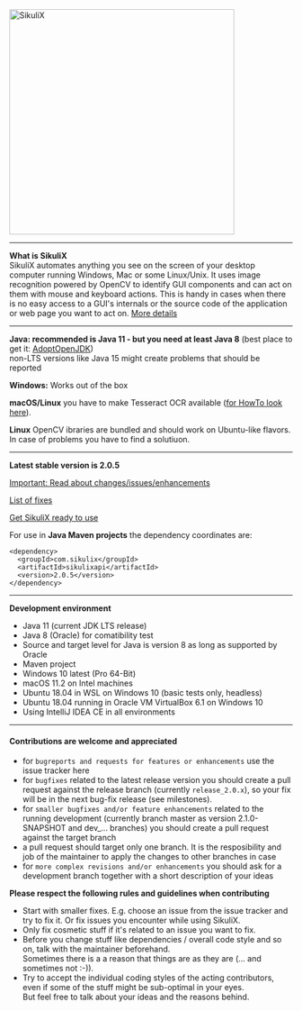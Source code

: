 <img src="https://github.com/RaiMan/SikuliX1/blob/master/sikulix-red.png" alt="SikuliX" width="400">

---

**What is SikuliX**<br>SikuliX automates anything you see on the screen of your desktop computer 
running Windows, Mac or some Linux/Unix. It uses image recognition powered by OpenCV to identify 
GUI components and can act on them with mouse and keyboard actions.
This is handy in cases when there is no easy access to a GUI's internals or 
the source code of the application or web page you want to act on. [More details](http://sikulix.com)

<hr>

**Java: recommended is Java 11 - but you need at least Java 8** (best place to get it: [AdoptOpenJDK](https://adoptopenjdk.net))
<br>non-LTS versions like Java 15 might create problems that should be reported

**Windows:** Works out of the box

**macOS/Linux** you have to make Tesseract OCR available ([for HowTo look here](https://github.com/RaiMan/SikuliX1/wiki/macOS-Linux:-Support-libraries-for-Tess4J-Tesseract-4-OCR)).

**Linux** OpenCV ibraries are bundled and should work on Ubuntu-like flavors. In case of problems you have to find a solutiuon.

<hr>

**Latest stable version is 2.0.5**

[Important: Read about changes/issues/enhancements](https://github.com/RaiMan/SikuliX1/wiki/About-actual-release-version)

[List of fixes](https://github.com/RaiMan/SikuliX1/wiki/ZZZ-Bug-Fixes)

[Get SikuliX ready to use](https://raiman.github.io/SikuliX1/downloads.html)
 
For use in **Java Maven projects** the dependency coordinates are:
```
<dependency>
  <groupId>com.sikulix</groupId>
  <artifactId>sikulixapi</artifactId>
  <version>2.0.5</version>
</dependency>
```
<hr>

**Development environment**

 - Java 11 (current JDK LTS release)
 - Java 8 (Oracle) for comatibility test
 - Source and target level for Java is version 8 as long as supported by Oracle
 - Maven project
 - Windows 10 latest (Pro 64-Bit)
 - macOS 11.2 on Intel machines
 - Ubuntu 18.04 in WSL on Windows 10 (basic tests only, headless)
 - Ubuntu 18.04 running in Oracle VM VirtualBox 6.1 on Windows 10
 - Using IntelliJ IDEA CE in all environments

<hr>

#### Contributions are welcome and appreciated
 - for `bugreports and requests for features or enhancements` use the issue tracker here
 - for `bugfixes` related to the latest release version you should create a pull request against the release branch (currently `release_2.0.x`), so your fix will be in the next bug-fix release (see milestones).
- for `smaller bugfixes and/or feature enhancements` related to the running development (currently branch master as version 2.1.0-SNAPSHOT and dev_... branches) you should create a pull request against the target branch
- a pull request should target only one branch. It is the resposibility and job of the maintainer to apply the changes to other branches in case 
- for `more complex revisions and/or enhancements` you should ask for a development branch together with a short description of your ideas
 
 **Please respect the following rules and guidelines when contributing**
  - Start with smaller fixes. E.g. choose an issue from the issue tracker and try to fix it. Or fix issues you encounter while using SikuliX.
  - Only fix cosmetic stuff if it's related to an issue you want to fix.
  - Before you change stuff like dependencies / overall code style and so on, talk with the maintainer beforehand.<br>Sometimes there is a a reason that things are as they are (... and sometimes not :-)).
  - Try to accept the individual coding styles of the acting contributors, even if some of the stuff might be sub-optimal in your eyes.<br>But feel free to talk about your ideas and the reasons behind.

 
